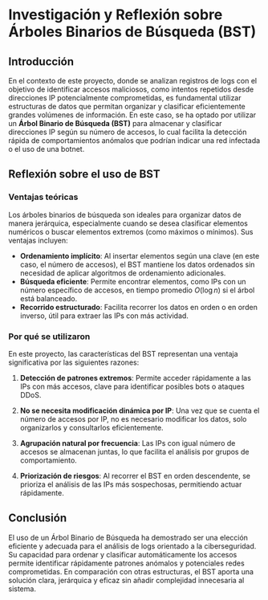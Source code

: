 # Investigación y Reflexión sobre Árboles Binarios de Búsqueda (BST)

## Introducción

En el contexto de este proyecto, donde se analizan registros de logs con el objetivo de identificar accesos maliciosos,
como intentos repetidos desde direcciones IP potencialmente comprometidas, es fundamental utilizar estructuras de datos
que permitan organizar y clasificar eficientemente grandes volúmenes de información. En este caso, se ha optado por
utilizar un **Árbol Binario de Búsqueda (BST)** para almacenar y clasificar direcciones IP según su número de accesos,
lo cual facilita la detección rápida de comportamientos anómalos que podrían indicar una red infectada o el uso de una
botnet.

## Reflexión sobre el uso de BST

### Ventajas teóricas

Los árboles binarios de búsqueda son ideales para organizar datos de manera jerárquica, especialmente cuando se desea
clasificar elementos numéricos o buscar elementos extremos (como máximos o mínimos). Sus ventajas incluyen:

* **Ordenamiento implícito**: Al insertar elementos según una clave (en este caso, el número de accesos), el BST
  mantiene los datos ordenados sin necesidad de aplicar algoritmos de ordenamiento adicionales.
* **Búsqueda eficiente**: Permite encontrar elementos, como IPs con un número específico de accesos, en tiempo
  promedio $O(\log n)$ si el árbol está balanceado.
* **Recorrido estructurado**: Facilita recorrer los datos en orden o en orden inverso, útil para extraer las IPs con más
  actividad.

### Por qué se utilizaron

En este proyecto, las características del BST representan una ventaja significativa por las siguientes razones:

1. **Detección de patrones extremos**: Permite acceder rápidamente a las IPs con más accesos, clave para identificar
   posibles bots o ataques DDoS.

2. **No se necesita modificación dinámica por IP**: Una vez que se cuenta el número de accesos por IP, no es necesario
   modificar los datos, solo organizarlos y consultarlos eficientemente.

3. **Agrupación natural por frecuencia**: Las IPs con igual número de accesos se almacenan juntas, lo que facilita el
   análisis por grupos de comportamiento.

4. **Priorización de riesgos**: Al recorrer el BST en orden descendente, se prioriza el análisis de las IPs más
   sospechosas, permitiendo actuar rápidamente.

## Conclusión

El uso de un Árbol Binario de Búsqueda ha demostrado ser una elección eficiente y adecuada para el análisis de logs
orientado a la ciberseguridad. Su capacidad para ordenar y clasificar automáticamente los accesos permite identificar
rápidamente patrones anómalos y potenciales redes comprometidas. En comparación con otras estructuras, el BST aporta una
solución clara, jerárquica y eficaz sin añadir complejidad innecesaria al sistema.
